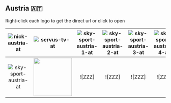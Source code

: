 ## Austria 🇦🇹
Right-click each logo to get the direct url or click to open

| ![nick-austria-at] | ![servus-tv-at] | ![sky-sport-austria-1-at] | ![sky-sport-austria-2-at] | ![sky-sport-austria-3-at] | ![sky-sport-austria-4-at] |
|:-:|:-:|:-:|:-:|:-:|:-:|
| ![sky-sport-austria-at] | <img src=https://raw.githubusercontent.com/Tapiosinn/tv-logos/master/countries/france/arte-fr.png height="120px"> | ![ZZZ] | ![ZZZ] | ![ZZZ] | ![ZZZ] |




[nick-austria-at]:https://raw.githubusercontent.com/Tapiosinn/tv-logos/master/countries/austria/nick-austria-at.png
[servus-tv-at]:https://raw.githubusercontent.com/Tapiosinn/tv-logos/master/countries/austria/servus-tv-at.png
[sky-sport-austria-1-at]:https://raw.githubusercontent.com/Tapiosinn/tv-logos/master/countries/austria/sky-sport-austria-1-at.png
[sky-sport-austria-2-at]:https://raw.githubusercontent.com/Tapiosinn/tv-logos/master/countries/austria/sky-sport-austria-2-at.png
[sky-sport-austria-3-at]:https://raw.githubusercontent.com/Tapiosinn/tv-logos/master/countries/austria/sky-sport-austria-3-at.png
[sky-sport-austria-4-at]:https://raw.githubusercontent.com/Tapiosinn/tv-logos/master/countries/austria/sky-sport-austria-4-at.png
[sky-sport-austria-at]:https://raw.githubusercontent.com/Tapiosinn/tv-logos/master/countries/austria/sky-sport-austria-at.png

